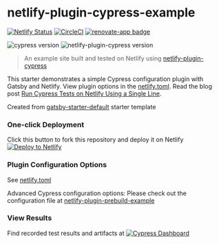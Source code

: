 # netlify-plugin-cypress-example
[![Netlify Status](https://api.netlify.com/api/v1/badges/5dc09d11-2eef-4aec-8001-79fdf070c683/deploy-status)](https://app.netlify.com/sites/netlify-plugin-cypress-example/deploys) [![CircleCI](https://circleci.com/gh/cypress-io/netlify-plugin-cypress-example/tree/master.svg?style=svg)](https://circleci.com/gh/cypress-io/netlify-plugin-cypress-example/tree/master) [![renovate-app badge][renovate-badge]][renovate-app]

![cypress version](https://img.shields.io/badge/cypress-6.8.0-brightgreen) ![netlify-plugin-cypress version](https://img.shields.io/badge/netlify--plugin--cypress-2.1.0-brightgreen)
> An example site built and tested on Netlify using [netlify-plugin-cypress](https://github.com/cypress-io/netlify-plugin-cypress)

This starter demonstrates a simple Cypress configuration plugin with Gatsby and Netlify. View plugin options in the [netlify.toml](netlify.toml). Read the blog post [Run Cypress Tests on Netlify Using a Single Line](https://www.cypress.io/blog/2020/03/30/run-cypress-tests-on-netlify-using-a-single-line/).

Created from [gatsby-starter-default](https://www.gatsbyjs.org/starters/gatsbyjs/gatsby-starter-default/) starter template

### One-click Deployment
Click this button to fork this repository and deploy it on Netlify [![Deploy to Netlify](https://www.netlify.com/img/deploy/button.svg)](https://app.netlify.com/start/deploy?repository=https://github.com/cypress-io/netlify-plugin-cypress-example)

### Plugin Configuration Options
See [netlify.toml](netlify.toml)

Advanced Cypress configuration options: Please check out the configuration file at [netlify-plugin-prebuild-example](https://github.com/cypress-io/netlify-plugin-cypress-example/blob/master/netlify.toml)

### View Results
Find recorded test results and artifacts at [![Cypress Dashboard](https://img.shields.io/badge/cypress-dashboard-brightgreen.svg)](https://dashboard.cypress.io/#/projects/ih9cap/runs)

[renovate-badge]: https://img.shields.io/badge/renovate-app-blue.svg
[renovate-app]: https://renovateapp.com/
